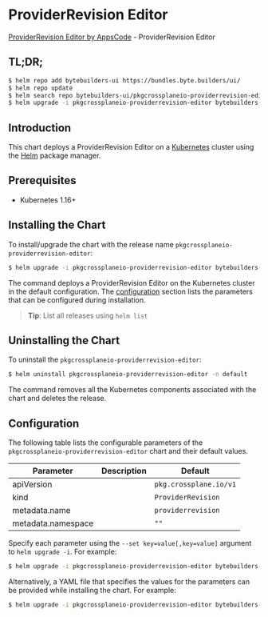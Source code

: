 # ProviderRevision Editor

[ProviderRevision Editor by AppsCode](https://byte.builders) - ProviderRevision Editor

## TL;DR;

```bash
$ helm repo add bytebuilders-ui https://bundles.byte.builders/ui/
$ helm repo update
$ helm search repo bytebuilders-ui/pkgcrossplaneio-providerrevision-editor --version=v0.4.18
$ helm upgrade -i pkgcrossplaneio-providerrevision-editor bytebuilders-ui/pkgcrossplaneio-providerrevision-editor -n default --create-namespace --version=v0.4.18
```

## Introduction

This chart deploys a ProviderRevision Editor on a [Kubernetes](http://kubernetes.io) cluster using the [Helm](https://helm.sh) package manager.

## Prerequisites

- Kubernetes 1.16+

## Installing the Chart

To install/upgrade the chart with the release name `pkgcrossplaneio-providerrevision-editor`:

```bash
$ helm upgrade -i pkgcrossplaneio-providerrevision-editor bytebuilders-ui/pkgcrossplaneio-providerrevision-editor -n default --create-namespace --version=v0.4.18
```

The command deploys a ProviderRevision Editor on the Kubernetes cluster in the default configuration. The [configuration](#configuration) section lists the parameters that can be configured during installation.

> **Tip**: List all releases using `helm list`

## Uninstalling the Chart

To uninstall the `pkgcrossplaneio-providerrevision-editor`:

```bash
$ helm uninstall pkgcrossplaneio-providerrevision-editor -n default
```

The command removes all the Kubernetes components associated with the chart and deletes the release.

## Configuration

The following table lists the configurable parameters of the `pkgcrossplaneio-providerrevision-editor` chart and their default values.

|     Parameter      | Description |              Default              |
|--------------------|-------------|-----------------------------------|
| apiVersion         |             | <code>pkg.crossplane.io/v1</code> |
| kind               |             | <code>ProviderRevision</code>     |
| metadata.name      |             | <code>providerrevision</code>     |
| metadata.namespace |             | <code>""</code>                   |


Specify each parameter using the `--set key=value[,key=value]` argument to `helm upgrade -i`. For example:

```bash
$ helm upgrade -i pkgcrossplaneio-providerrevision-editor bytebuilders-ui/pkgcrossplaneio-providerrevision-editor -n default --create-namespace --version=v0.4.18 --set apiVersion=pkg.crossplane.io/v1
```

Alternatively, a YAML file that specifies the values for the parameters can be provided while
installing the chart. For example:

```bash
$ helm upgrade -i pkgcrossplaneio-providerrevision-editor bytebuilders-ui/pkgcrossplaneio-providerrevision-editor -n default --create-namespace --version=v0.4.18 --values values.yaml
```
